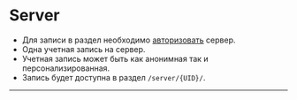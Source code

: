# Server

- Для записи в раздел необходимо [авторизовать](./AUTH.md) сервер. 
- Одна учетная запись на сервер. 
- Учетная запись может быть как анонимная так и персонализированная.  
- Запись будет доступна в раздел `/server/{UID}/`. 

---

